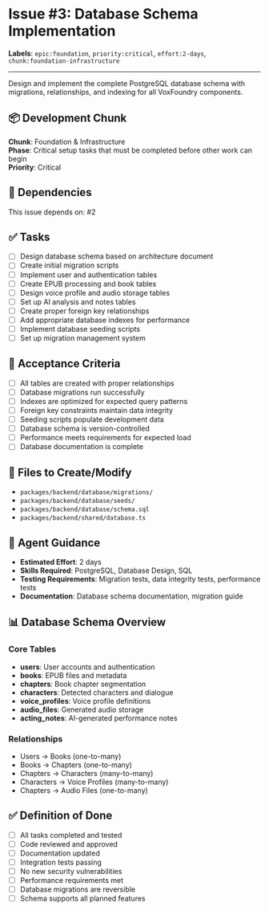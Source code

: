 # Issue #3: Database Schema Implementation

**Labels**: `epic:foundation`, `priority:critical`, `effort:2-days`, `chunk:foundation-infrastructure`

---

Design and implement the complete PostgreSQL database schema with migrations, relationships, and indexing for all VoxFoundry components.

## 📦 Development Chunk

**Chunk**: Foundation & Infrastructure  
**Phase**: Critical setup tasks that must be completed before other work can begin  
**Priority**: Critical

## 🔗 Dependencies

This issue depends on: #2

## ✅ Tasks

- [ ] Design database schema based on architecture document
- [ ] Create initial migration scripts
- [ ] Implement user and authentication tables
- [ ] Create EPUB processing and book tables
- [ ] Design voice profile and audio storage tables
- [ ] Set up AI analysis and notes tables
- [ ] Create proper foreign key relationships
- [ ] Add appropriate database indexes for performance
- [ ] Implement database seeding scripts
- [ ] Set up migration management system

## 🎯 Acceptance Criteria

- [ ] All tables are created with proper relationships
- [ ] Database migrations run successfully
- [ ] Indexes are optimized for expected query patterns
- [ ] Foreign key constraints maintain data integrity
- [ ] Seeding scripts populate development data
- [ ] Database schema is version-controlled
- [ ] Performance meets requirements for expected load
- [ ] Database documentation is complete

## 📁 Files to Create/Modify

- `packages/backend/database/migrations/`
- `packages/backend/database/seeds/`
- `packages/backend/database/schema.sql`
- `packages/backend/shared/database.ts`

## 🤖 Agent Guidance

- **Estimated Effort**: 2 days
- **Skills Required**: PostgreSQL, Database Design, SQL
- **Testing Requirements**: Migration tests, data integrity tests, performance tests
- **Documentation**: Database schema documentation, migration guide

## 📊 Database Schema Overview

### Core Tables
- **users**: User accounts and authentication
- **books**: EPUB files and metadata
- **chapters**: Book chapter segmentation
- **characters**: Detected characters and dialogue
- **voice_profiles**: Voice profile definitions
- **audio_files**: Generated audio storage
- **acting_notes**: AI-generated performance notes

### Relationships
- Users → Books (one-to-many)
- Books → Chapters (one-to-many)
- Chapters → Characters (many-to-many)
- Characters → Voice Profiles (many-to-many)
- Chapters → Audio Files (one-to-many)

## ✅ Definition of Done

- [ ] All tasks completed and tested
- [ ] Code reviewed and approved
- [ ] Documentation updated
- [ ] Integration tests passing
- [ ] No new security vulnerabilities
- [ ] Performance requirements met
- [ ] Database migrations are reversible
- [ ] Schema supports all planned features